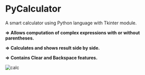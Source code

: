 # PyCalculator

A smart calculator using Python language with Tkinter module. 

**=> Allows computation of complex expressions with or without parentheses.**

**=> Calculates and shows result side by side.**

**=> Contains Clear and Backspace features.**


![calc](https://user-images.githubusercontent.com/19204777/39472047-5e98cf2a-4d64-11e8-9415-cfa88c4f91d9.png)
